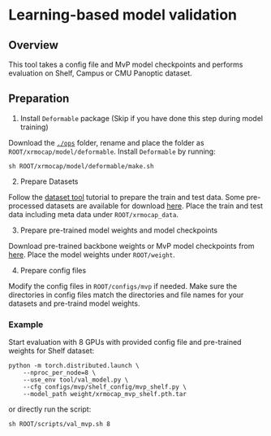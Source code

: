 # Learning-based model validation

## Overview

This tool takes a config file and MvP model checkpoints and performs evaluation on Shelf, Campus or CMU Panoptic dataset.

## Preparation

1. Install `Deformable` package (Skip if you have done this step during model training)

Download the [`./ops`](https://github.com/sail-sg/mvp/tree/main/lib/models/ops) folder, rename and place the folder as `ROOT/xrmocap/model/deformable`. Install `Deformable` by running:
```
sh ROOT/xrmocap/model/deformable/make.sh
```

2. Prepare Datasets

Follow the [dataset tool](./prepare_dataset.md) tutorial to prepare the train and test data. Some pre-processed datasets are available for download [here](../dataset_preparation.md). Place the train and test data including meta data under `ROOT/xrmocap_data`.


3. Prepare pre-trained model weights and model checkpoints

Download pre-trained backbone weights or MvP model checkpoints from [here](../../../configs/mvp/README.md). Place the model weights under `ROOT/weight`.

4. Prepare config files

Modify the config files in `ROOT/configs/mvp` if needed. Make sure the directories in config files match the directories and file names for your datasets and pre-traind model weights.


### Example

Start evaluation with 8 GPUs with provided config file and pre-trained weights for Shelf dataset:

```
python -m torch.distributed.launch \
    --nproc_per_node=8 \
    --use_env tool/val_model.py \
    --cfg configs/mvp/shelf_config/mvp_shelf.py \
    --model_path weight/xrmocap_mvp_shelf.pth.tar
```

or directly run the script:

```
sh ROOT/scripts/val_mvp.sh 8
```
